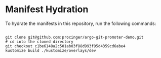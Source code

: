 
# Manifest Hydration

To hydrate the manifests in this repository, run the following commands:

```shell

git clone git@github.com:procinger/argo-git-promoter-demo.git
# cd into the cloned directory
git checkout c1be6148a2c501ab03f88d993f95d4359cd6abe4
kustomize build ./kustomize/overlays/dev
```